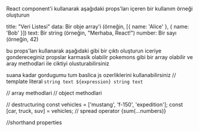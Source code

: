 React component'i kullanarak aşağıdaki props'ları içeren bir kullanım örneği oluşturun

title: "Veri Listesi" data: Bir obje array'i (örneğin, [{ name: 'Alice' }, { name: 'Bob' }]) text: Bir string (örneğin, "Merhaba, React!") number: Bir sayı (örneğin, 42)

bu props'ları kullanarak aşağıdaki gibi bir çıktı oluşturun iceriye gondereceginiz propslar karmasik olabilir pokemons gibi bir array olabilir ve aray methodlari ile ciktiyi olusturabilirsiniz

suana kadar gordugumu tum baslica js ozerliklerini kullanabilirsiniz 
// template literal 
    `string text ${expression} string text`

// array methodlari 
// object methodlari

// destructuring
    const vehicles = ['mustang', 'f-150', 'expedition'];
    const [car, truck, suv] = vehicles;
// spread operator 
    {sum(...numbers)} 

//shorthand properties
